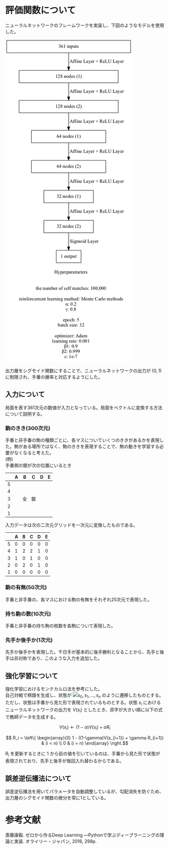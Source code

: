 # 評価関数について

ニューラルネットワークのフレームワークを実装し、下図のようなモデルを使用した。

![model](neural_network/model.png)

出力層をシグモイド関数にすることで、ニューラルネットワークの出力が $(0,1)$ に制限され、手番の勝率と対応するようにした。

## 入力について

局面を表す361次元の数値が入力となっている。局面をベクトルに変換する方法について説明する。

### 駒のきき(300次元)

手番と非手番の駒の種類ごとに、各マスについていくつのききがあるかを表現した。駒がある場所ではなく、駒のききを表現することで、駒の動きを学習する必要がなくなると考えた。<br>
(例)<br>
手番側の銀が次の位置にいるとき

|     | A   | B   | C   | D   | E   | 
| --- | --- | --- | --- | --- | --- | 
| 5   |     |     |     |     |     | 
| 4   |     |     |     |     |     | 
| 3   |     | 全  | 銀  |     |     | 
| 2   |     |     |     |     |     | 
| 1   |     |     |     |     |     | 

入力データは次の二次元グリッドを一次元に変換したものである。

|     | A   | B   | C   | D   | E   | 
| --- | --- | --- | --- | --- | --- | 
| 5   | 0   | 0   | 0   | 0   | 0   | 
| 4   | 1   | 2   | 2   | 1   | 0   | 
| 3   | 1   | 0   | 1   | 0   | 0   | 
| 2   | 0   | 2   | 0   | 1   | 0   | 
| 1   | 0   | 0   | 0   | 0   | 0   | 

### 駒の有無(50次元)

手番と非手番の、各マスにおける駒の有無をそれぞれ25次元で表現した。

### 持ち駒の数(10次元)

手番と非手番の持ち駒の枚数を各駒について表現した。

### 先手か後手か(1次元)

先手か後手かを表現した。千日手が基本的に後手勝利となることから、先手と後手は非対称であり、このような入力を追加した。

## 強化学習について

強化学習におけるモンテカルロ法を参考にした。<br>
自己対戦で棋譜を生成し、状態が <img src="https://latex.codecogs.com/gif.latex?\inline&space;s_0,s_1,...,s_n"/>$s_0,s_1,...,s_n$ のように遷移したものとする。ただし、状態は手番から見た形で表現されているものとする。状態 $s_i$ におけるニューラルネットワークの出力を $V(s_i)$ としたとき、添字が大きい順に以下の式で教師データを生成する。

$$ V(s_i) \leftarrow (1-\alpha)V(s_i) + \alpha R_{i} $$

$$ R_i =
\left\{
\begin{array}{ll}
1 - ((1-\gamma)V(s_{i+1}) + \gamma R_{i+1}) & (i < n) \\
0 & (i = n)
\end{array}
\right.$$

$R_i$ を更新するときに $1$ から前の値を引いているのは、手番から見た形で状態が表現されており、先手と後手が毎回入れ替わるからである。<br>

## 誤差逆伝播法について

誤差逆伝播法を用いてパラメータを自動調整しているが、勾配消失を防ぐため、出力層のシグモイド関数の微分を常に1としている。


# 参考文献
斎藤康毅. ゼロから作るDeep Learning ―Pythonで学ぶディープラーニングの理論と実装. オライリー・ジャパン, 2016, 298p.
